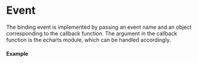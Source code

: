 # Event

The binding event is implemented by passing an event name and an object corresponding to the callback function. The argument in the callback function is the echarts module, which can be handled accordingly.

#### Example

<vuep template="#simple-event"></vuep>

<script v-pre type="text/x-template" id="simple-event">
<template>
  <div>
    <p>click-item：{{ name }}</p>
    <ve-pie
      :data="chartData"
      :settings="chartSettings"
      :events="chartEvents">
    </ve-pie>
  </div>
</template>

<script>
  export default {
    data () {
      this.chartSettings = {
        selectedMode: 'single',
        hoverAnimation: false
      }
      var self = this
      this.chartEvents = {
        click: function (e) {
          self.name = e.name
          console.log(e)
        }
      }
      return {
        chartData: {
          columns: ['date', 'userNum'],
          rows: [
            { 'date': '1/1', 'userNum': 1393 },
            { 'date': '1/2', 'userNum': 3530 },
            { 'date': '1/3', 'userNum': 2923 },
            { 'date': '1/4', 'userNum': 1723 },
            { 'date': '1/5', 'userNum': 3792 },
            { 'date': '1/6', 'userNum': 4593 }
          ]
        },
        name: ''
      }
    }
  }
</script>
</script>
